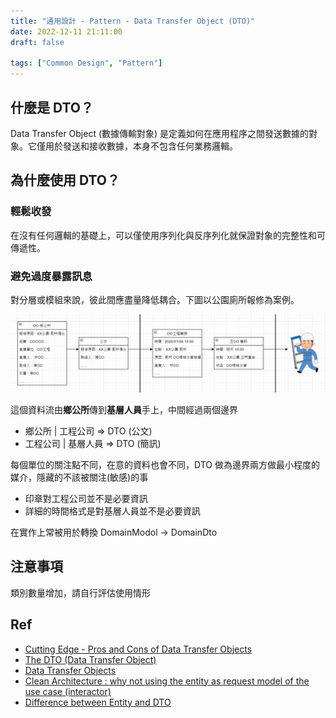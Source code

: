 ```yaml
---
title: "通用設計 - Pattern - Data Transfer Object (DTO)"
date: 2022-12-11 21:11:00
draft: false

tags: ["Common Design", "Pattern"]
---
```


## 什麼是 DTO？

Data Transfer Object (數據傳輸對象) 是定義如何在應用程序之間發送數據的對象。它僅用於發送和接收數據，本身不包含任何業務邏輯。

## 為什麼使用 DTO？

### 輕鬆收發
在沒有任何邏輯的基礎上，可以僅使用序列化與反序列化就保證對象的完整性和可傳遞性。

### 避免過度暴露訊息

對分層或模組來說，彼此間應盡量降低耦合。下圖以公園廁所報修為案例。

![DTO Example](/images/DTO.png)

這個資料流由**鄉公所**傳到**基層人員**手上，中間經過兩個邊界 

* 鄉公所 | 工程公司 => DTO (公文)
* 工程公司 | 基層人員 => DTO (簡訊)

每個單位的關注點不同，在意的資料也會不同，DTO 做為邊界兩方做最小程度的媒介，隱藏的不該被關注(敏感)的事 
* 印章對工程公司並不是必要資訊
* 詳細的時間格式是對基層人員並不是必要資訊

在實作上常被用於轉換 DomainModol -> DomainDto

## 注意事項
類別數量增加，請自行評估使用情形

## Ref
- [Cutting Edge - Pros and Cons of Data Transfer Objects](https://learn.microsoft.com/en-us/archive/msdn-magazine/2009/august/pros-and-cons-of-data-transfer-objects)
- [The DTO (Data Transfer Object)](https://examples.javacodegeeks.com/the-dto-data-transfer-object/)
- [Data Transfer Objects](https://aspnetboilerplate.com/Pages/Documents/Data-Transfer-Objects)
- [Clean Architecture : why not using the entity as request model of the use case (interactor)](https://stackoverflow.com/questions/52812337/clean-architecture-why-not-using-the-entity-as-request-model-of-the-use-case)
- [Difference between Entity and DTO](https://stackoverflow.com/questions/39397147/difference-between-entity-and-dto)
